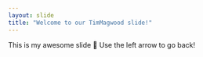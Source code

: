 ```yaml
---
layout: slide
title: "Welcome to our TimMagwood slide!"
---
```

This is my awesome slide :tada:
Use the left arrow to go back!
